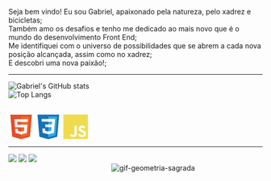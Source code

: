 <p>Seja bem vindo! Eu sou Gabriel, apaixonado pela natureza, pelo xadrez e bicicletas;<br>
Também amo os desafios e tenho me dedicado ao mais novo que é o mundo do desenvolvimento Front End;<br>
Me identifiquei com o universo de possibilidades que se abrem a cada nova posição alcançada, assim como no xadrez;<br>
E descobri uma nova paixão!;</p>

<hr>

![Gabriel's GitHub stats](https://github-readme-stats.vercel.app/api?username=Gabriel-NaturalCode&show_icons=true&theme=dark&hide=prs,issues,contribs&rank_icon=github) <br>
![Top Langs](https://github-readme-stats.vercel.app/api/top-langs/?username=Gabriel-NaturalCode&hide_progress=false&theme=dark)

<div style="display: inline_block"><br>
  <img align="center" alt="HTML" height="50" width="50" src="https://raw.githubusercontent.com/devicons/devicon/master/icons/html5/html5-original.svg">
  <img align="center" alt="CSS" height="50" width="50" src="https://raw.githubusercontent.com/devicons/devicon/master/icons/css3/css3-original.svg">
  <img align="center" alt="Js" height="50" width="50" src="https://raw.githubusercontent.com/devicons/devicon/master/icons/javascript/javascript-plain.svg">
</div>

<hr>

<div>
  <a href="www.linkedin.com/in/gabrielnatural" target="_blank"><img src="https://img.shields.io/badge/-LinkedIn-%23000?style=for-the-badge&logo=linkedin&logoColor=white" target="_blank"></a>
  <a href = "mailto:gabriel.viana2292@gmail.com"><img src="https://img.shields.io/badge/-Gmail-%23000?style=for-the-badge&logo=gmail&logoColor=white" target="_blank"></a>
  <a href="https://instagram.com/rafaballerini" target="_blank"><img src="https://img.shields.io/badge/-Instagram-%23000?style=for-the-badge&logo=instagram&logoColor=white" target="_blank"></a>
</div>

<img align="right" alt="gif-geometria-sagrada" height="300" width="300" src="https://64.media.tumblr.com/3b4491d5995c6311c4ec1b545c036e15/tumblr_psjuzqifo01ug7svjo1_500.gif">
